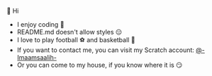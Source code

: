 👋 Hi
- I enjoy coding 🙂
- README.md doesn't allow styles 😑
- I love to play football ⚽ and basketball 🏀
- If you want to contact me, you can visit my Scratch account: <a href="https://scratch.mit.edu/users/-Imaamsaalih-">@-Imaamsaalih-</a>
- Or you can come to my house, if you know where it is 😏

<!---
ImaamCodes/ImaamCodes is a ✨ special ✨ repository because its `README.md` (this file) appears on your GitHub profile.
You can click the Preview link to take a look at your changes.
--->
